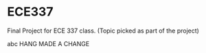 ECE337
======

Final Project for ECE 337 class. (Topic picked as part of the project)

abc
HANG MADE A CHANGE
